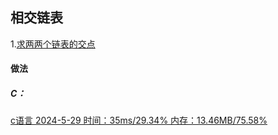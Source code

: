 ## 相交链表
1.[求两两个链表的交点](https://leetcode.cn/problems/intersection-of-two-linked-lists/description/?envType=study-plan-v2&envId=top-100-liked)
#### 做法
##### C：
[c语言 2024-5-29 时间：35ms/29.34% 内存：13.46MB/75.58%](IntersectingLinkedList01.cpp)